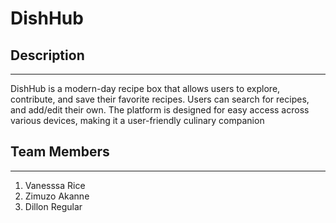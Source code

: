 # DishHub

## Description
---
DishHub is a modern-day recipe box that allows users to explore, contribute, and save their favorite recipes. Users can search for recipes, and add/edit their own. The platform is designed for easy access across various devices, making it a user-friendly culinary companion

## Team Members
---
1. Vanesssa Rice
2. Zimuzo Akanne
3. Dillon Regular
